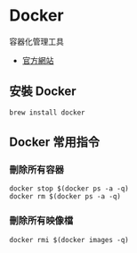 # Docker

容器化管理工具

- [官方網站](https://www.docker.com/)

## 安裝 Docker

```
brew install docker
```

## Docker 常用指令

### 刪除所有容器

```
docker stop $(docker ps -a -q)
docker rm $(docker ps -a -q)
```

### 刪除所有映像檔

```
docker rmi $(docker images -q)
```
